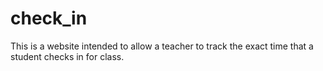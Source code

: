 # check_in
This is a website intended to allow a teacher to track the exact time that a student checks in for class.
